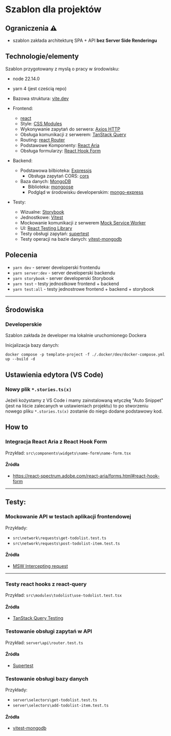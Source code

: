 # Szablon dla projektów

## Ograniczenia :warning:
 * szablon zakłada architekturę SPA + API **bez Server Side Renderingu**

## Technologie/elementy

Szablon przygotowany z myslą o pracy w środowisku:
 * node 22.14.0
 * yarn 4 (jest cześcią repo)

* Bazowa struktura: [vite.dev](https://vite.dev/)
* Frontend:
  * [react](https://react.dev/)
  * Style: [CSS Modules](https://vite.dev/guide/features.html#css-modules)
  * Wykonywanie zapytań do serwera: [Axios HTTP](https://axios-http.com/)
  * Obsługa komunikacji z serwerem: [TanStack Query](https://tanstack.com/query/v5)
  * Routing: [react Router](https://reactrouter.com/)
  * Podstawowe Komponenty: [React Aria](https://react-spectrum.adobe.com/react-aria/getting-started.html)
  * Obsługa formularzy: [React Hook Form](https://react-hook-form.com/)
* Backend:
  * Podstawowa bilbioteka: [Expressjs](https://expressjs.com/)
    * Obsługa zapytań CORS: [cors](https://www.npmjs.com/package/cors)
  * Baza danych: [MongoDB](https://www.mongodb.com/)
    * Biblioteka: [mongoose](https://mongoosejs.com/)
    * Podgląd w środowisku developerskim: [mongo-express](https://hub.docker.com/_/mongo-express)
* Testy:
  * Wizualne: [Storybook](https://storybook.js.org/)
  * Jednostkowe: [Vitest](https://vitest.dev/)
  * Mockowanie komunikacji z serwerem [Mock Service Worker](https://mswjs.io/)
  * UI: [React Testing Library](https://testing-library.com/docs/react-testing-library/intro)
  * Testy obsługi zapytań: [supertest](https://www.npmjs.com/package/supertest)
  * Testy operacji na bazie danych: [vitest-mongodb](https://github.com/enochchau/vitest-mongodb)


## Polecenia

* `yarn dev` - serwer developerski frontendu
* `yarn server:dev` - server developerski backendu
* `yarn storybook` - server developerski Storybook
* `yarn test` - testy jednostkowe frontend + backend
* `yarn test:all` - testy jednostrowe frontend + backend + storybook

------------------------------------------------

## Środowiska

### Developerskie

Szablon zakłada że developer ma lokalnie uruchomionego Dockera

Inicjalizacja bazy danych:
```
docker compose -p template-project -f ./.docker/dev/docker-compose.yml up --build -d
```

## Ustawienia edytora (VS Code)

### Nowy plik `*.stories.ts(x)`

Jeżeli kożystamy z VS Code i mamy zainstalowaną wtyczkę "Auto Snippet" (jest na liście zalecanych w ustawieniach projektu) to po stworzeniu nowego pliku `*.stories.ts(x)` zostanie do niego dodane podstawowy kod.

## How to

### Integracja React Aria z React Hook Form

Przykład: `src\components\widgets\name-form\name-form.tsx`

#### Źródła

* https://react-spectrum.adobe.com/react-aria/forms.html#react-hook-form


---------------------------------------
## Testy:

### Mockowanie API w testach aplikacji frontendowej

Przykłady:
 * `src\network\requests\get-todolist.test.ts`
 * `src\network\requests\post-todolist-item.test.ts`

#### Źródła

* [MSW Intercepting request](https://mswjs.io/docs/http/intercepting-requests/)

----------------------------------------------------------------------------------

### Testy react hooks z react-query

Przykład: `src\modules\todolist\use-todolist.test.tsx`

#### Źródła

* [TanStack Query Testing](https://tanstack.com/query/v5/docs/framework/react/guides/testing)

### Testowanie obsługi zapytań w API

Przykład:  `server\api\router.test.ts`

#### Źródła

 * [Supertest](https://www.npmjs.com/package/supertest)


### Testowanie obsługi bazy danych

Przykłady:
 * `server\selectors\get-todolist.test.ts`
 * `server\selectors\add-todolist-item.test.ts`

#### Źródła

 * [vitest-mongodb](https://github.com/enochchau/vitest-mongodb)
